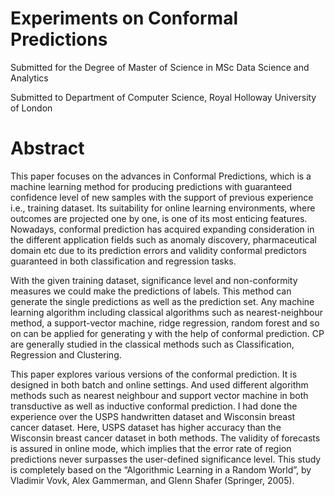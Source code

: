 # Experiments on Conformal Predictions

Submitted for the Degree of Master of Science in MSc Data Science and Analytics

Submitted to Department of Computer Science, Royal Holloway University of London

# Abstract

This paper focuses on the advances in Conformal Predictions, which is a machine learning method for producing predictions with guaranteed confidence level of new samples with the support of previous experience i.e., training dataset. Its suitability for online learning environments, where outcomes are projected one by one, is one of its most enticing features. Nowadays, conformal prediction has acquired expanding consideration in the different application fields such as anomaly discovery, pharmaceutical domain etc due to its prediction errors and validity conformal predictors guaranteed in both classification and regression tasks. 

With the given training dataset, significance level and non-conformity measures we could make the predictions of labels. This method can generate the single predictions as well as the prediction set. Any machine learning algorithm including classical algorithms such as nearest-neighbour method, a support-vector machine, ridge regression, random forest and so on can be applied for generating y with the help of conformal prediction. CP are generally studied in the classical methods such as Classification, Regression and Clustering.

This paper explores various versions of the conformal prediction. It is designed in both batch and online settings. And used different algorithm methods such as nearest neighbour and support vector machine in both transductive as well as inductive conformal prediction. I had done the experience over the USPS handwritten dataset and Wisconsin breast cancer dataset. Here, USPS dataset has higher accuracy than the Wisconsin breast cancer dataset in both methods. The validity of forecasts is assured in online mode, which implies that the error rate of region predictions never surpasses the user-defined significance level. This study is completely based on the “Algorithmic Learning in a Random World”, by Vladimir Vovk, Alex Gammerman, and Glenn Shafer (Springer, 2005).
